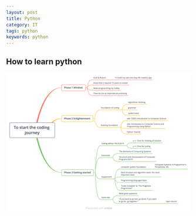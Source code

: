 ```yaml
---
layout: post
title: Python
category: IT
tags: python
keywords: python
---
```


## How to learn python
![](/public/img/IT/Learning%20to%20code.png)